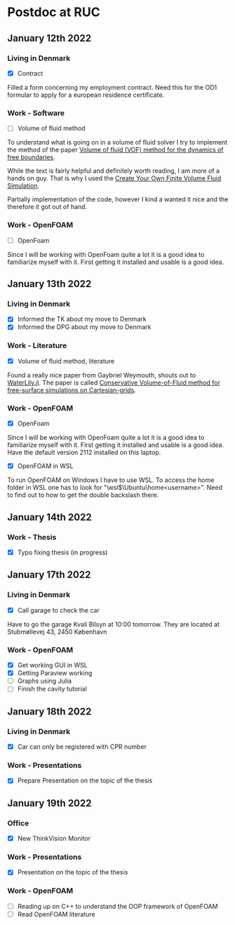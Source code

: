 # Postdoc at RUC

## January 12th 2022

### Living in Denmark

- [x] Contract

Filled a form concerning my employment contract.
Need this for the OD1 formular to apply for a european residence certificate.

### Work - Software

- [ ] Volume of fluid method

To understand what is going on in a volume of fluid solver I try to implement the method of the paper [Volume of fluid (VOF) method for the dynamics of free boundaries](https://dcwan.sjtu.edu.cn/PlugIns/ckfinder/userfiles/files/Hirt%20%E5%92%8C%20Nichols%20-%201981%20-%20Volume%20of%20fluid%20(VOF)%20method%20for%20the%20dynamics%20of%20f(1).pdf).

While the text is fairly helpful and definitely worth reading, I am more of a hands on guy. That is why I used the [Create Your Own Finite Volume Fluid Simulation](https://levelup.gitconnected.com/create-your-own-finite-volume-fluid-simulation-with-python-8f9eab0b8305).

Partially implementation of the code, however I kind a wanted it nice and the therefore it got out of hand.

### Work - OpenFOAM

- [ ] OpenFoam

Since I will be working with OpenFoam quite a lot it is a good idea to familiarize myself with it.
First getting it installed and usable is a good idea. 

## January 13th 2022

### Living in Denmark

- [x] Informed the TK about my move to Denmark
- [x] Informed the DPG about my move to Denmark

### Work - Literature

- [x] Volume of fluid method, literature

Found a really nice paper from Gaybriel Weymouth, shouts out to [WaterLily.jl](https://github.com/weymouth/WaterLily.jl).
The paper is called [Conservative Volume-of-Fluid method for free-surface simulations on Cartesian-grids](https://dx.doi.org/10.1016/j.jcp.2009.12.018).

### Work - OpenFOAM

- [x] OpenFoam

Since I will be working with OpenFoam quite a lot it is a good idea to familiarize myself with it.
First getting it installed and usable is a good idea.
Have the default version 2112 installed on this laptop.

- [x] OpenFOAM in WSL

To run OpenFOAM on Windows I have to use WSL.
To access the home folder in WSL one has to look for "\\wsl$\Ubuntu\home\<username>". 
Need to find out to how to get the double backslash there.

## January 14th 2022

### Work - Thesis

- [x] Typo fixing thesis (in progress)

## January 17th 2022

### Living in Denmark

- [x] Call garage to check the car

Have to go the garage Kvali Bilsyn at 10:00 tomorrow.
They are located at Stubmøllevej 43, 2450 København

### Work - OpenFOAM

- [x] Get working GUI in WSL
- [x] Getting Paraview working
- [ ] Graphs using Julia
- [ ] Finish the cavity tutorial

## January 18th 2022

### Living in Denmark

- [x] Car can only be registered with CPR number

### Work - Presentations

- [x] Prepare Presentation on the topic of the thesis

## January 19th 2022

### Office

- [x] New ThinkVision Monitor

### Work - Presentations

- [x] Presentation on the topic of the thesis

### Work - OpenFOAM

- [ ] Reading up on C++ to understand the OOP framework of OpenFOAM
- [ ] Read OpenFOAM literature
